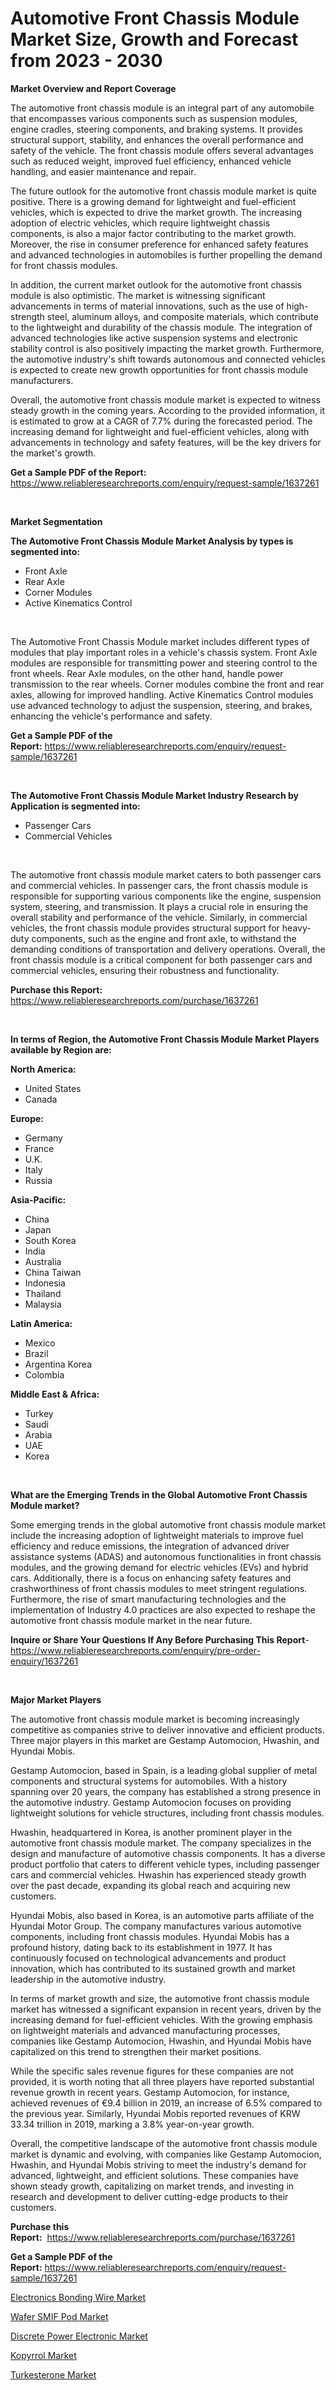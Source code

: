 <p><h1>Automotive Front Chassis Module Market Size, Growth and Forecast from 2023 - 2030</h1></p><p><strong>Market Overview and Report Coverage</strong></p>
<p><p>The automotive front chassis module is an integral part of any automobile that encompasses various components such as suspension modules, engine cradles, steering components, and braking systems. It provides structural support, stability, and enhances the overall performance and safety of the vehicle. The front chassis module offers several advantages such as reduced weight, improved fuel efficiency, enhanced vehicle handling, and easier maintenance and repair.</p><p>The future outlook for the automotive front chassis module market is quite positive. There is a growing demand for lightweight and fuel-efficient vehicles, which is expected to drive the market growth. The increasing adoption of electric vehicles, which require lightweight chassis components, is also a major factor contributing to the market growth. Moreover, the rise in consumer preference for enhanced safety features and advanced technologies in automobiles is further propelling the demand for front chassis modules.</p><p>In addition, the current market outlook for the automotive front chassis module is also optimistic. The market is witnessing significant advancements in terms of material innovations, such as the use of high-strength steel, aluminum alloys, and composite materials, which contribute to the lightweight and durability of the chassis module. The integration of advanced technologies like active suspension systems and electronic stability control is also positively impacting the market growth. Furthermore, the automotive industry's shift towards autonomous and connected vehicles is expected to create new growth opportunities for front chassis module manufacturers.</p><p>Overall, the automotive front chassis module market is expected to witness steady growth in the coming years. According to the provided information, it is estimated to grow at a CAGR of 7.7% during the forecasted period. The increasing demand for lightweight and fuel-efficient vehicles, along with advancements in technology and safety features, will be the key drivers for the market's growth.</p></p>
<p><strong>Get a Sample PDF of the Report:</strong> <a href="https://www.reliableresearchreports.com/enquiry/request-sample/1637261">https://www.reliableresearchreports.com/enquiry/request-sample/1637261</a></p>
<p>&nbsp;</p>
<p><strong>Market Segmentation</strong></p>
<p><strong>The Automotive Front Chassis Module Market Analysis by types is segmented into:</strong></p>
<p><ul><li>Front Axle</li><li>Rear Axle</li><li>Corner Modules</li><li>Active Kinematics Control</li></ul></p>
<p>&nbsp;</p>
<p><p>The Automotive Front Chassis Module market includes different types of modules that play important roles in a vehicle's chassis system. Front Axle modules are responsible for transmitting power and steering control to the front wheels. Rear Axle modules, on the other hand, handle power transmission to the rear wheels. Corner modules combine the front and rear axles, allowing for improved handling. Active Kinematics Control modules use advanced technology to adjust the suspension, steering, and brakes, enhancing the vehicle's performance and safety.</p></p>
<p><strong>Get a Sample PDF of the Report:</strong>&nbsp;<a href="https://www.reliableresearchreports.com/enquiry/request-sample/1637261">https://www.reliableresearchreports.com/enquiry/request-sample/1637261</a></p>
<p>&nbsp;</p>
<p><strong>The Automotive Front Chassis Module Market Industry Research by Application is segmented into:</strong></p>
<p><ul><li>Passenger Cars</li><li>Commercial Vehicles</li></ul></p>
<p>&nbsp;</p>
<p><p>The automotive front chassis module market caters to both passenger cars and commercial vehicles. In passenger cars, the front chassis module is responsible for supporting various components like the engine, suspension system, steering, and transmission. It plays a crucial role in ensuring the overall stability and performance of the vehicle. Similarly, in commercial vehicles, the front chassis module provides structural support for heavy-duty components, such as the engine and front axle, to withstand the demanding conditions of transportation and delivery operations. Overall, the front chassis module is a critical component for both passenger cars and commercial vehicles, ensuring their robustness and functionality.</p></p>
<p><strong>Purchase this Report:</strong>&nbsp; <a href="https://www.reliableresearchreports.com/purchase/1637261">https://www.reliableresearchreports.com/purchase/1637261</a></p>
<p>&nbsp;</p>
<p><strong>In terms of Region, the Automotive Front Chassis Module Market Players available by Region are:</strong></p>
<p>
    <p> <strong> North America: </strong>
        <ul>
            <li>United States</li>
            <li>Canada</li>
        </ul>
        </p> 
    <p> <strong> Europe: </strong>
        <ul>
            <li>Germany</li>
            <li>France</li>
            <li>U.K.</li>
            <li>Italy</li>
            <li>Russia</li>
        </ul>
        </p> 
    <p> <strong> Asia-Pacific: </strong>
        <ul>
            <li>China</li>
            <li>Japan</li>
            <li>South Korea</li>
            <li>India</li>
            <li>Australia</li>
            <li>China Taiwan</li>
            <li>Indonesia</li>
            <li>Thailand</li>
            <li>Malaysia</li>
        </ul>
        </p> 
    <p> <strong> Latin America: </strong>
        <ul>
            <li>Mexico</li>
            <li>Brazil</li>
            <li>Argentina Korea</li>
            <li>Colombia</li>
        </ul>
        </p> 
    <p> <strong> Middle East & Africa: </strong>
        <ul>
            <li>Turkey</li>
            <li>Saudi</li>
            <li>Arabia</li>
            <li>UAE</li>
            <li>Korea</li>
        </ul>
    </p>
    </p>
<p>&nbsp;</p>
<p><strong>What are the Emerging Trends in the Global Automotive Front Chassis Module market?</strong></p>
<p><p>Some emerging trends in the global automotive front chassis module market include the increasing adoption of lightweight materials to improve fuel efficiency and reduce emissions, the integration of advanced driver assistance systems (ADAS) and autonomous functionalities in front chassis modules, and the growing demand for electric vehicles (EVs) and hybrid cars. Additionally, there is a focus on enhancing safety features and crashworthiness of front chassis modules to meet stringent regulations. Furthermore, the rise of smart manufacturing technologies and the implementation of Industry 4.0 practices are also expected to reshape the automotive front chassis module market in the near future.</p></p>
<p><strong>Inquire or Share Your Questions If Any Before Purchasing This Report</strong>- <a href="https://www.reliableresearchreports.com/enquiry/pre-order-enquiry/1637261">https://www.reliableresearchreports.com/enquiry/pre-order-enquiry/1637261</a></p>
<p>&nbsp;</p>
<p><strong>Major Market Players</strong></p>
<p><p>The automotive front chassis module market is becoming increasingly competitive as companies strive to deliver innovative and efficient products. Three major players in this market are Gestamp Automocion, Hwashin, and Hyundai Mobis.</p><p>Gestamp Automocion, based in Spain, is a leading global supplier of metal components and structural systems for automobiles. With a history spanning over 20 years, the company has established a strong presence in the automotive industry. Gestamp Automocion focuses on providing lightweight solutions for vehicle structures, including front chassis modules. </p><p>Hwashin, headquartered in Korea, is another prominent player in the automotive front chassis module market. The company specializes in the design and manufacture of automotive chassis components. It has a diverse product portfolio that caters to different vehicle types, including passenger cars and commercial vehicles. Hwashin has experienced steady growth over the past decade, expanding its global reach and acquiring new customers.</p><p>Hyundai Mobis, also based in Korea, is an automotive parts affiliate of the Hyundai Motor Group. The company manufactures various automotive components, including front chassis modules. Hyundai Mobis has a profound history, dating back to its establishment in 1977. It has continuously focused on technological advancements and product innovation, which has contributed to its sustained growth and market leadership in the automotive industry.</p><p>In terms of market growth and size, the automotive front chassis module market has witnessed a significant expansion in recent years, driven by the increasing demand for fuel-efficient vehicles. With the growing emphasis on lightweight materials and advanced manufacturing processes, companies like Gestamp Automocion, Hwashin, and Hyundai Mobis have capitalized on this trend to strengthen their market positions.</p><p>While the specific sales revenue figures for these companies are not provided, it is worth noting that all three players have reported substantial revenue growth in recent years. Gestamp Automocion, for instance, achieved revenues of €9.4 billion in 2019, an increase of 6.5% compared to the previous year. Similarly, Hyundai Mobis reported revenues of KRW 33.34 trillion in 2019, marking a 3.8% year-on-year growth.</p><p>Overall, the competitive landscape of the automotive front chassis module market is dynamic and evolving, with companies like Gestamp Automocion, Hwashin, and Hyundai Mobis striving to meet the industry's demand for advanced, lightweight, and efficient solutions. These companies have shown steady growth, capitalizing on market trends, and investing in research and development to deliver cutting-edge products to their customers.</p></p>
<p><strong>Purchase this Report:</strong>&nbsp;&nbsp;<a href="https://www.reliableresearchreports.com/purchase/1637261">https://www.reliableresearchreports.com/purchase/1637261</a></p>
<p></p>
<p><strong>Get a Sample PDF of the Report:</strong>&nbsp;<a href="https://www.reliableresearchreports.com/enquiry/request-sample/1637261">https://www.reliableresearchreports.com/enquiry/request-sample/1637261</a></p>
<p><p><a href="https://www.linkedin.com/pulse/electronics-bonding-wire-market-size-share-amp-trends-5sp5e/">Electronics Bonding Wire Market</a></p><p><a href="https://www.linkedin.com/pulse/wafer-smif-pod-market-challenges-opportunities-growth-drivers-p9zve/">Wafer SMIF Pod Market</a></p><p><a href="https://www.linkedin.com/pulse/discrete-power-electronic-market-research-report-provides-thorough-wpute/">Discrete Power Electronic Market</a></p><p><a href="https://medium.com/@ebbaeffertz1951/kopyrrol-market-size-growth-forecast-2023-2030-bbae37b2dc75">Kopyrrol Market</a></p><p><a href="https://medium.com/@verlielesch1927/turkesterone-market-size-growth-forecast-2023-2030-81c9f17c88b5">Turkesterone Market</a></p></p>
